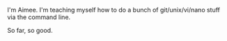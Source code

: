 I'm Aimee.
I'm teaching myself how to do a bunch of git/unix/vi/nano stuff via the command line.

So far, so good.

